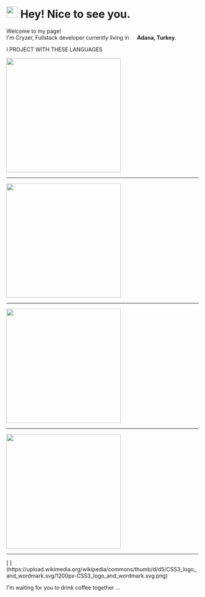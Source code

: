 <h1><img src="https://emojis.slackmojis.com/emojis/images/1531849430/4246/blob-sunglasses.gif?1531849430" width="30"/> Hey! Nice to see you.</h1>


<p>Welcome to my page! </br> I'm Cryzer, Fullstack developer currently living in <img src="[https://cdn-icons-png.flaticon.com/512/197/197564.png](https://upload.wikimedia.org/wikipedia/commons/thumb/b/b4/Flag_of_Turkey.svg/800px-Flag_of_Turkey.svg.png)" width="13"/> <b>Adana, Turkey</b>. </p>
<p> I PROJECT WITH THESE LANGUAGES</p>
<img src="https://www.simplilearn.com/ice9/free_resources_article_thumb/ASP.NET_logo.jpg" height="300px" weight="300px" > <hr>
<img src="https://www.computerhope.com/jargon/j/javascript.png"height="300px" weight="300px" ><hr>
<img src="https://upload.wikimedia.org/wikipedia/commons/thumb/6/61/HTML5_logo_and_wordmark.svg/800px-HTML5_logo_and_wordmark.svg.png" height="300px" weight="300px" ><hr>
<img src="https://upload.wikimedia.org/wikipedia/commons/thumb/d/d5/CSS3_logo_and_wordmark.svg/1200px-CSS3_logo_and_wordmark.svg.png" height="300px" weight="300px" ><hr>[
](https://upload.wikimedia.org/wikipedia/commons/thumb/d/d5/CSS3_logo_and_wordmark.svg/1200px-CSS3_logo_and_wordmark.svg.png)
<p>I'm waiting for you to drink coffee together ...   </p>
